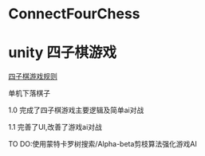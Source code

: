 # ConnectFourChess
unity 四子棋游戏
==

[四子棋游戏规则](https://baike.baidu.com/item/%E5%9B%9B%E5%AD%90%E6%A3%8B "四子棋游戏规则")

单机下落棋子

1.0 完成了四子棋游戏主要逻辑及简单ai对战

1.1 完善了UI,改善了游戏ai对战


TO DO:使用蒙特卡罗树搜索/Alpha-beta剪枝算法强化游戏AI  
